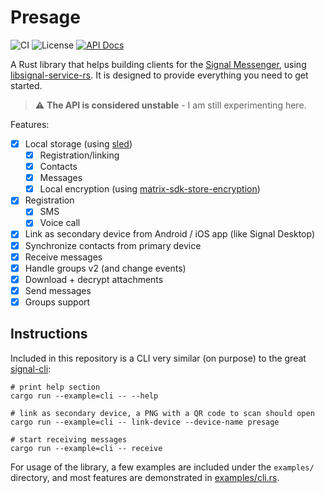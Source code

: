 # Presage

![CI](https://github.com/whisperfish/presage/workflows/CI/badge.svg)
![License](https://img.shields.io/github/license/whisperfish/presage)
[![API Docs](https://img.shields.io/badge/docs-presage-blue)](https://whisperfish.github.io/presage/presage)

A Rust library that helps building clients for the [Signal Messenger](https://signal.org/en/), using [libsignal-service-rs](https://github.com/whisperfish/libsignal-service-rs). It is designed to provide everything you need to get started.

> :warning: **The API is considered unstable** - I am still experimenting here.

Features:

- [x] Local storage (using [sled](https://github.com/spacejam/sled))
  - [x] Registration/linking
  - [x] Contacts
  - [x] Messages
  - [x] Local encryption (using [matrix-sdk-store-encryption](https://crates.io/crates/matrix-sdk-store-encryption))
- [x] Registration
  - [x] SMS
  - [x] Voice call
- [x] Link as secondary device from Android / iOS app (like Signal Desktop)
- [x] Synchronize contacts from primary device
- [x] Receive messages
- [x] Handle groups v2 (and change events)
- [x] Download + decrypt attachments
- [x] Send messages
- [x] Groups support

## Instructions

Included in this repository is a CLI very similar (on purpose) to the great [signal-cli](https://github.com/AsamK/signal-cli):

```
# print help section
cargo run --example=cli -- --help

# link as secondary device, a PNG with a QR code to scan should open
cargo run --example=cli -- link-device --device-name presage

# start receiving messages
cargo run --example=cli -- receive
```

For usage of the library, a few examples are included under the `examples/` directory, and most features are demonstrated
in [examples/cli.rs](./examples/cli.rs).
